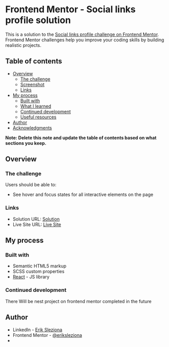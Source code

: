 # Frontend Mentor - Social links profile solution

This is a solution to the [Social links profile challenge on Frontend Mentor](https://www.frontendmentor.io/profile/eriksleziona). Frontend Mentor challenges help you improve your coding skills by building realistic projects.

## Table of contents

- [Overview](#overview)
  - [The challenge](#the-challenge)
  - [Screenshot](#screenshot)
  - [Links](#links)
- [My process](#my-process)
  - [Built with](#built-with)
  - [What I learned](#what-i-learned)
  - [Continued development](#continued-development)
  - [Useful resources](#useful-resources)
- [Author](#author)
- [Acknowledgments](#acknowledgments)

**Note: Delete this note and update the table of contents based on what sections you keep.**

## Overview

### The challenge

Users should be able to:

- See hover and focus states for all interactive elements on the page

### Links

- Solution URL: [Solution](https://github.com/eriksleziona/social-links-page)
- Live Site URL: [Live Site](https://main--inspiring-stroopwafel-9a157d.netlify.app/)

## My process

### Built with

- Semantic HTML5 markup
- SCSS custom properties
- [React](https://reactjs.org/) - JS library

### Continued development

There Will be nest project on frontend mentor completed in the future

## Author

- LinkedIn - [Erik Sleziona](https://www.your-site.com)
- Frontend Mentor - [@eriksleziona](https://www.frontendmentor.io/profile/eriksleziona)
-
